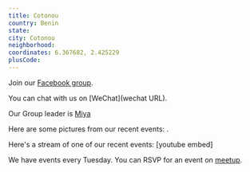 ```yaml
---
title: Cotonou
country: Benin
state: 
city: Cotonou
neighborhood: 
coordinates: 6.367682, 2.425229
plusCode:
---
```

Join our [Facebook group](https://www.facebook.com/groups/free.code.camp.cotonou).

You can chat with us on [WeChat](wechat URL).

Our Group leader is [Miya](freecodecamp.org/miya)

Here are some pictures from our recent events:
![]().

Here's a stream of one of our recent events:
[youtube embed]

We have events every Tuesday. You can RSVP for an event on [meetup](meetupurl).
